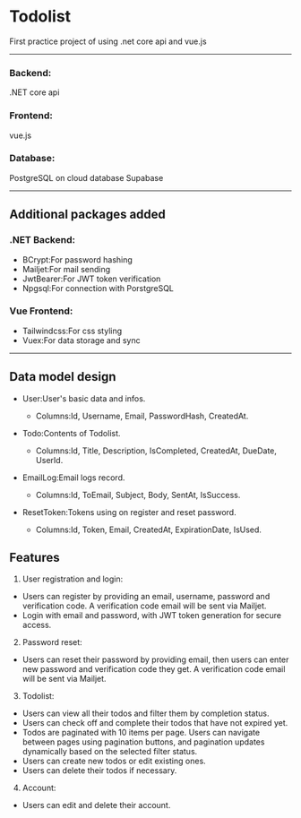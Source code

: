 # Todolist
First practice project of using .net core api and vue.js  

-----
### Backend:
.NET core api  
### Frontend:
vue.js  
### Database:
PostgreSQL on cloud database Supabase  

-----
## Additional packages added
### .NET Backend:
- BCrypt:For password hashing
- Mailjet:For mail sending
- JwtBearer:For JWT token verification
- Npgsql:For connection with PorstgreSQL
  
### Vue Frontend:
- Tailwindcss:For css styling
- Vuex:For data storage and sync

-----
## Data model design
- User:User's basic data and infos.
  - Columns:Id, Username, Email, PasswordHash, CreatedAt.  
  
- Todo:Contents of Todolist.
  - Columns:Id, Title, Description, IsCompleted, CreatedAt, DueDate, UserId.  
  
- EmailLog:Email logs record.
  - Columns:Id, ToEmail, Subject, Body, SentAt, IsSuccess.
  
- ResetToken:Tokens using on register and reset password.
  - Columns:Id, Token, Email, CreatedAt, ExpirationDate, IsUsed.
  
## Features
1. User registration and login:
  - Users can register by providing an email, username, password and verification code. A verification code email will be sent via Mailjet.
  - Login with email and password, with JWT token generation for secure access.
  
2. Password reset:
  - Users can reset their password by providing email, then users can enter new password and verification code they get. A verification code email will be sent via Mailjet.
  
3. Todolist:
  - Users can view all their todos and filter them by completion status.
  - Users can check off and complete their todos that have not expired yet.
  - Todos are paginated with 10 items per page. Users can navigate between pages using pagination buttons, and pagination updates dynamically based on the selected filter status.
  - Users can create new todos or edit existing ones.
  - Users can delete their todos if necessary.
  
4. Account:
  - Users can edit and delete their account.
